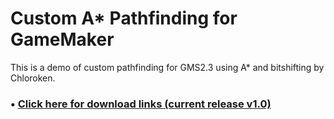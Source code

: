 # Custom A* Pathfinding for GameMaker

This is a demo of custom pathfinding for GMS2.3 using A* and bitshifting by Chloroken.

### • [Click here for download links (current release v1.0)](https://github.com/chloroken/astargms/releases/tag/1.0)
